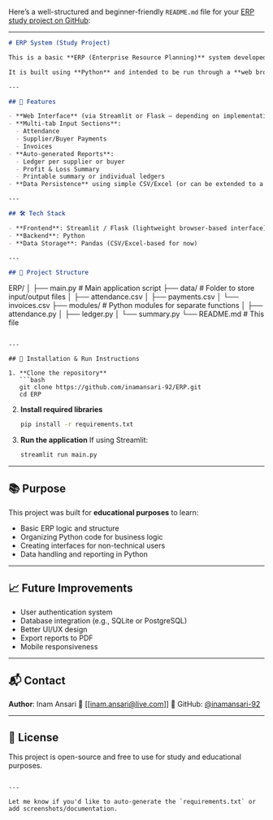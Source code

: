 Here’s a well-structured and beginner-friendly `README.md` file for your [ERP study project on GitHub](https://github.com/inamansari-92/ERP):

---

```markdown
# ERP System (Study Project)

This is a basic **ERP (Enterprise Resource Planning)** system developed as a study project to understand the fundamental workflows involved in business resource management. The system is designed to handle **attendance**, **payments**, **invoices**, **ledgers**, and a **summary Profit & Loss (P&L)** report.

It is built using **Python** and intended to be run through a **web browser interface** for user-friendly interaction.

---

## 🚀 Features

- **Web Interface** (via Streamlit or Flask – depending on implementation)
- **Multi-tab Input Sections**:
  - Attendance
  - Supplier/Buyer Payments
  - Invoices
- **Auto-generated Reports**:
  - Ledger per supplier or buyer
  - Profit & Loss Summary
  - Printable summary or individual ledgers
- **Data Persistence** using simple CSV/Excel (or can be extended to a database)

---

## 🛠️ Tech Stack

- **Frontend**: Streamlit / Flask (lightweight browser-based interface)
- **Backend**: Python
- **Data Storage**: Pandas (CSV/Excel-based for now)

---

## 📁 Project Structure

```

ERP/
│
├── main.py               # Main application script
├── data/                 # Folder to store input/output files
│   ├── attendance.csv
│   ├── payments.csv
│   └── invoices.csv
├── modules/              # Python modules for separate functions
│   ├── attendance.py
│   ├── ledger.py
│   └── summary.py
└── README.md             # This file

````

---

## 🔧 Installation & Run Instructions

1. **Clone the repository**
   ```bash
   git clone https://github.com/inamansari-92/ERP.git
   cd ERP
````

2. **Install required libraries**

   ```bash
   pip install -r requirements.txt
   ```

3. **Run the application**
   If using Streamlit:

   ```bash
   streamlit run main.py
   ```

---

## 📚 Purpose

This project was built for **educational purposes** to learn:

* Basic ERP logic and structure
* Organizing Python code for business logic
* Creating interfaces for non-technical users
* Data handling and reporting in Python

---

## 📈 Future Improvements

* User authentication system
* Database integration (e.g., SQLite or PostgreSQL)
* Better UI/UX design
* Export reports to PDF
* Mobile responsiveness

---

## 📬 Contact

**Author**: Inam Ansari
📧 \[[inam.ansari@live.com]]
🔗 GitHub: [@inamansari-92](https://github.com/inamansari-92)

---

## 📝 License

This project is open-source and free to use for study and educational purposes.

```

---

Let me know if you'd like to auto-generate the `requirements.txt` or add screenshots/documentation.
```
